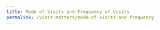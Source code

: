 ```yaml
---
title: Mode of Visits and Frequency of Visits
permalink: /visit-matters/mode-of-visits-and-frequency
---
```

